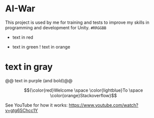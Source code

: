 # AI-War

This project is used by me for training and tests to improve my skills in programming and development for Unity.
`#RRGGBB`
- text in red
+ text in green
! text in orange
# text in gray
@@ text in purple (and bold)@@

$${\color{red}Welcome \space \color{lightblue}To \space \color{orange}Stackoverflow}$$

See YouTube for how it works: https://www.youtube.com/watch?v=gtg6SChcc1Y
